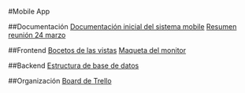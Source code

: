 #Mobile App

##Documentación
[Documentación inicial del sistema mobile](https://docs.google.com/document/d/1isjn41EjUIWYD39ucQCAnQIksdElHSLQRXelXH4Fky8/edit)
[Resumen reunión 24 marzo](https://docs.google.com/document/d/1TZRBh1kepWGiq_6F6cI0BDpIBV4rB9_osMeluVQr58I/edit?usp=sharing)

##Frontend
[Bocetos de las vistas](https://www.figma.com/file/kwMzzJXyGfz4bX1YNJkpNz/Untitled?node-id=0%3A1.) 
[Maqueta del monitor](https://www.figma.com/file/UFTj7VkUDqb2qTQQXtXJ4a/OpenVenti?node-id=1%3A2) 

##Backend
[Estructura de base de datos](https://www.lucidchart.com/documents/edit/044986ec-31d2-4d63-b89a-eba1aa15bff3/0_0?beaconFlowId=1DC34A3442AC4C8D)

##Organización
[Board de Trello](https://trello.com/invite/b/UZK2iypm/9253716d806d3e8f66af4a44470d2e42/openventi-mobile-app)
